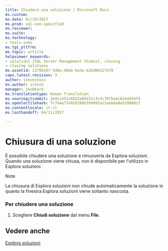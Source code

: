 ```yaml
---
title: Chiudere una soluzione | Microsoft Docs
ms.custom: 
ms.date: 01/19/2017
ms.prod: sql-non-specified
ms.reviewer: 
ms.suite: 
ms.technology:
- tools-ssms
ms.tgt_pltfrm: 
ms.topic: article
helpviewer_keywords:
- solutions [SQL Server Management Studio], closing
- closing solutions
ms.assetid: 2370b267-5d0a-46da-ba3a-b2bd04127e78
caps.latest.revision: 3
author: stevestein
ms.author: sstein
manager: jhubbard
ms.translationtype: Human Translation
ms.sourcegitcommit: 2edcce51c6822a89151c3c3c76fbaacb5edd54f4
ms.openlocfilehash: fc7b4a77e92b288bf69995a15aeb6a0a52980d2f
ms.contentlocale: it-it
ms.lasthandoff: 04/11/2017

---
```

# <a name="close-a-solution"></a>Chiusura di una soluzione
È possibile chiudere una soluzione e rimuoverla da Esplora soluzioni. Quando una soluzione viene chiusa, non è disponibile per l'utilizzo in Esplora soluzioni.  
  
> [!NOTE]  
> La chiusura di Esplora soluzioni non chiude automaticamente la soluzione in quanto la finestra Esplora soluzioni viene soltanto nascosta.  
  
### <a name="to-close-a-solution"></a>Per chiudere una soluzione  
  
1.  Scegliere **Chiudi soluzione** dal menu **File**.  
  
## <a name="see-also"></a>Vedere anche  
[Esplora soluzioni](../../ssms/solution/solution-explorer.md)  
  

